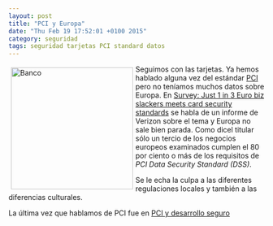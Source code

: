 ```yaml
---
layout: post
title: "PCI y Europa"
date: "Thu Feb 19 17:52:01 +0100 2015"
category: seguridad
tags: seguridad tarjetas PCI standard datos 
---
```





<a href="https://www.flickr.com/photos/fernand0/4141149600/" title="Banco"><img src="https://farm3.staticflickr.com/2755/4141149600_97d900d3ae_m.jpg" width="240"  alt="Banco" style="float:left; margin:5px"></a> 
Seguimos con las tarjetas.
Ya hemos hablado alguna vez del estándar [PCI](https://www.pcisecuritystandards.org/) pero no teníamos muchos datos sobre Europa. En [Survey: Just 1 in 3 Euro biz slackers meets card security standards](http://www.theregister.co.uk/2014/02/11/pci_survey_verizon/) se habla de un informe de Verizon sobre el tema y Europa no sale bien parada.  Como dicel titular sólo un tercio de los negocios europeos examinados cumplen el 80 por ciento o más de los requisitos de *PCI Data Security Standard (DSS)*.

Se le echa la culpa a las diferentes regulaciones locales y también a las diferencias culturales.

La última vez que hablamos de PCI fue en [PCI y desarrollo
seguro](http://fernand0.github.io/Pci-2013/)
